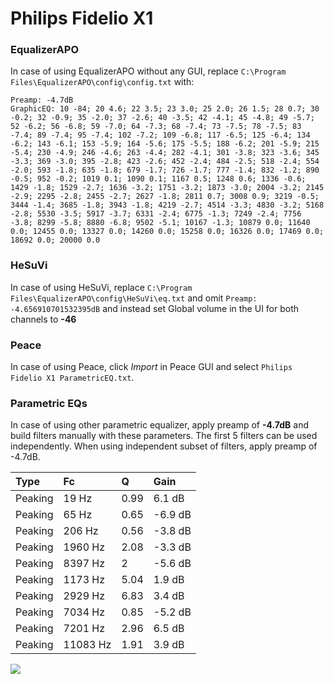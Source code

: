 # Philips Fidelio X1

### EqualizerAPO
In case of using EqualizerAPO without any GUI, replace `C:\Program Files\EqualizerAPO\config\config.txt`
with:
```
Preamp: -4.7dB
GraphicEQ: 10 -84; 20 4.6; 22 3.5; 23 3.0; 25 2.0; 26 1.5; 28 0.7; 30 -0.2; 32 -0.9; 35 -2.0; 37 -2.6; 40 -3.5; 42 -4.1; 45 -4.8; 49 -5.7; 52 -6.2; 56 -6.8; 59 -7.0; 64 -7.3; 68 -7.4; 73 -7.5; 78 -7.5; 83 -7.4; 89 -7.4; 95 -7.4; 102 -7.2; 109 -6.8; 117 -6.5; 125 -6.4; 134 -6.2; 143 -6.1; 153 -5.9; 164 -5.6; 175 -5.5; 188 -6.2; 201 -5.9; 215 -5.4; 230 -4.9; 246 -4.6; 263 -4.4; 282 -4.1; 301 -3.8; 323 -3.6; 345 -3.3; 369 -3.0; 395 -2.8; 423 -2.6; 452 -2.4; 484 -2.5; 518 -2.4; 554 -2.0; 593 -1.8; 635 -1.8; 679 -1.7; 726 -1.7; 777 -1.4; 832 -1.2; 890 -0.5; 952 -0.2; 1019 0.1; 1090 0.1; 1167 0.5; 1248 0.6; 1336 -0.6; 1429 -1.8; 1529 -2.7; 1636 -3.2; 1751 -3.2; 1873 -3.0; 2004 -3.2; 2145 -2.9; 2295 -2.8; 2455 -2.7; 2627 -1.8; 2811 0.7; 3008 0.9; 3219 -0.5; 3444 -1.4; 3685 -1.8; 3943 -1.8; 4219 -2.7; 4514 -3.3; 4830 -3.2; 5168 -2.8; 5530 -3.5; 5917 -3.7; 6331 -2.4; 6775 -1.3; 7249 -2.4; 7756 -3.8; 8299 -5.8; 8880 -6.8; 9502 -5.1; 10167 -1.3; 10879 0.0; 11640 0.0; 12455 0.0; 13327 0.0; 14260 0.0; 15258 0.0; 16326 0.0; 17469 0.0; 18692 0.0; 20000 0.0
```

### HeSuVi
In case of using HeSuVi, replace `C:\Program Files\EqualizerAPO\config\HeSuVi\eq.txt` and omit `Preamp:
-4.656910701532395dB` and instead set Global volume in the UI for both channels to **-46**

### Peace
In case of using Peace, click *Import* in Peace GUI and select `Philips Fidelio X1 ParametricEQ.txt`.

### Parametric EQs
In case of using other parametric equalizer, apply preamp of **-4.7dB** and build filters manually
with these parameters. The first 5 filters can be used independently.
When using independent subset of filters, apply preamp of -4.7dB.

| Type    | Fc       |    Q | Gain    |
|:--------|:---------|:-----|:--------|
| Peaking | 19 Hz    | 0.99 | 6.1 dB  |
| Peaking | 65 Hz    | 0.65 | -6.9 dB |
| Peaking | 206 Hz   | 0.56 | -3.8 dB |
| Peaking | 1960 Hz  | 2.08 | -3.3 dB |
| Peaking | 8397 Hz  | 2    | -5.6 dB |
| Peaking | 1173 Hz  | 5.04 | 1.9 dB  |
| Peaking | 2929 Hz  | 6.83 | 3.4 dB  |
| Peaking | 7034 Hz  | 0.85 | -5.2 dB |
| Peaking | 7201 Hz  | 2.96 | 6.5 dB  |
| Peaking | 11083 Hz | 1.91 | 3.9 dB  |

![](https://raw.githubusercontent.com/jaakkopasanen/AutoEq/master/results/innerfidelity/sbaf-serious/Philips%20Fidelio%20X1/Philips%20Fidelio%20X1.png)